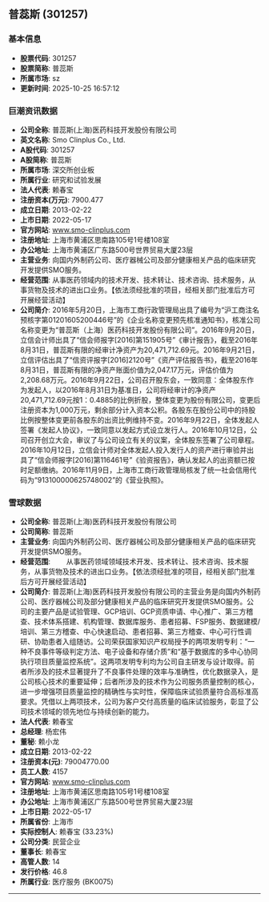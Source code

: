 ## 普蕊斯 (301257)

### 基本信息

- **股票代码**: 301257
- **股票简称**: 普蕊斯
- **所属市场**: sz
- **更新时间**: 2025-10-25 16:57:12

### 巨潮资讯数据

- **公司全称**: 普蕊斯(上海)医药科技开发股份有限公司
- **英文名称**: Smo Clinplus Co., Ltd.
- **A股代码**: 301257
- **A股简称**: 普蕊斯
- **所属市场**: 深交所创业板
- **所属行业**: 研究和试验发展
- **法人代表**: 赖春宝
- **注册资本(万元)**: 7900.477
- **成立日期**: 2013-02-22
- **上市日期**: 2022-05-17
- **官方网站**: www.smo-clinplus.com
- **注册地址**: 上海市黄浦区思南路105号1号楼108室
- **办公地址**: 上海市黄浦区广东路500号世界贸易大厦23层
- **主营业务**: 向国内外制药公司、医疗器械公司及部分健康相关产品的临床研究开发提供SMO服务。
- **经营范围**: 从事医药领域内的技术开发、技术转让、技术咨询、技术服务，从事货物及技术的进出口业务。【依法须经批准的项目，经相关部门批准后方可开展经营活动】
- **公司简介**: 2016年5月20日，上海市工商行政管理局出具了编号为“沪工商注名预核字第01201605200446号”的《企业名称变更预先核准通知书》，核准公司名称变更为“普蕊斯（上海）医药科技开发股份有限公司”。2016年9月20日，立信会计师出具了“信会师报字[2016]第151905号”《审计报告》，截至2016年8月31日，普蕊斯有限的经审计净资产为20,471,712.69元。2016年9月21日，立信评估出具了“信资评报字[2016]2120号”《资产评估报告书》，截至2016年8月31日，普蕊斯有限的净资产账面价值为2,047.17万元，评估价值为2,208.68万元。2016年9月22日，公司召开股东会，一致同意：全体股东作为发起人，以2016年8月31日为基准日，公司将经审计的净资产20,471,712.69元按1：0.4885的比例折股，整体变更为股份有限公司，变更后注册资本为1,000万元，剩余部分计入资本公积。各股东在股份公司中的持股比例按整体变更前各股东的出资比例维持不变。2016年9月22日，全体发起人签署《发起人协议》，一致同意以发起方式设立发行人。2016年10月12日，公司召开创立大会，审议了与公司设立有关的议案，全体股东签署了公司章程。2016年10月12日，立信会计师对全体发起人投入发行人的资产进行审验并出具了“信会师报字[2016]第116461号”《验资报告》，确认发起人的出资额已按时足额缴纳。2016年11月9日，上海市工商行政管理局核发了统一社会信用代码为“913100000625748002”的《营业执照》。

### 雪球数据

- **公司全称**: 普蕊斯(上海)医药科技开发股份有限公司
- **公司简称**: 普蕊斯
- **主营业务**: 向国内外制药公司、医疗器械公司及部分健康相关产品的临床研究开发提供SMO服务。
- **经营范围**: 　　从事医药领域领域技术开发、技术转让、技术咨询、技术服务，从事货物及技术的进出口业务。【依法须经批准的项目，经相关部门批准后方可开展经营活动】
- **公司简介**: 普蕊斯(上海)医药科技开发股份有限公司的主营业务是向国内外制药公司、医疗器械公司及部分健康相关产品的临床研究开发提供SMO服务。公司的主要产品是试验管理、GCP培训、GCP资质申请、中心推广、第三方稽查、技术体系搭建、机构管理、数据库服务、患者招募、FSP服务、数据建模/培训、第三方稽查、中心快速启动、患者招募、第三方稽查、中心可行性调研、协助患者入组随访。公司荣获国家知识产权局授予的两项发明专利：“一种不良事件等级判定方法、电子设备和存储介质”和“基于数据库的多中心协同执行项目质量监控系统”。这两项发明专利均为公司自主研发与设计取得。前者所涉及的技术显著提升了不良事件处理的效率与准确性，优化数据录入，是公司核心技术的重要延伸；后者所涉及的技术作为公司服务质量控制的核心，进一步增强项目质量监控的精确性与实时性，保障临床试验质量符合高标准高要求。凭借以上两项技术，公司为客户交付高质量的临床试验服务，彰显了公司技术领域的领先地位与持续创新的能力。
- **法人代表**: 赖春宝
- **总经理**: 杨宏伟
- **董秘**: 赖小龙
- **成立日期**: 2013-02-22
- **注册资本(元)**: 79004770.00
- **员工人数**: 4157
- **官方网站**: www.smo-clinplus.com
- **注册地址**: 上海市黄浦区思南路105号1号楼108室
- **办公地址**: 上海市黄浦区广东路500号世界贸易大厦23层
- **上市日期**: 2022-05-17
- **所属省份**: 上海市
- **实际控制人**: 赖春宝 (33.23%)
- **公司分类**: 民营企业
- **董事长**: 赖春宝
- **高管人数**: 14
- **发行价格**: 46.8
- **所属行业**: 医疗服务 (BK0075)

---